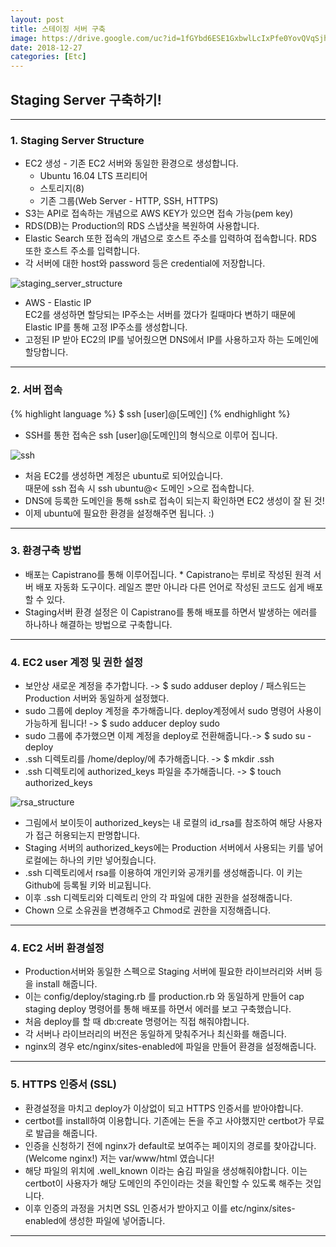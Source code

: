 ```yaml
---
layout: post
title: 스테이징 서버 구축
image: https://drive.google.com/uc?id=1fGYbd6ESE1GxbwlLcIxPfe0YovQVqSjh
date: 2018-12-27
categories: [Etc]
---
```

## Staging Server 구축하기!
* * *

### 1. Staging Server Structure
* EC2 생성 - 기존 EC2 서버와 동일한 환경으로 생성합니다.
    * Ubuntu 16.04 LTS 프리티어
    * 스토리지(8)
    * 기존 그룹(Web Server - HTTP, SSH, HTTPS)
* S3는 API로 접속하는 개념으로 AWS KEY가 있으면 접속 가능(pem key)
* RDS(DB)는 Production의 RDS 스냅샷을 복원하여 사용합니다.
* Elastic Search 또한 접속의 개념으로 호스트 주소를 입력하여 접속합니다. RDS 또한 호스트 주소를 입력합니다.
* 각 서버에 대한 host와 password 등은 credential에 저장합니다.

![staging_server_structure](https://drive.google.com/uc?id=1fGYbd6ESE1GxbwlLcIxPfe0YovQVqSjh)

* AWS - Elastic IP <br> EC2를 생성하면 할당되는 IP주소는 서버를 껐다가 킬때마다 변하기 때문에 <br>Elastic IP를 통해 고정 IP주소를 생성합니다.
* 고정된 IP 받아 EC2의 IP를 넣어줬으면 DNS에서 IP를 사용하고자 하는 도메인에 할당합니다.

* * *

### 2. 서버 접속

{% highlight language %}
$ ssh [user]@[도메인]
{% endhighlight %}

* SSH를 통한 접속은 ssh [user]@[도메인]의 형식으로 이루어 집니다.

![ssh](https://drive.google.com/uc?id=1fGYbd6ESE1GxbwlLcIxPfe0YovQVqSjh)

* 처음 EC2를 생성하면 계정은 ubuntu로 되어있습니다. <br>때문에 ssh 접속 시 ssh ubuntu@< 도메인 >으로 접속합니다.
* DNS에 등록한 도메인을 통해 ssh로 접속이 되는지 확인하면 EC2 생성이 잘 된 것!
* 이제 ubuntu에 필요한 환경을 설정해주면 됩니다. :)

* * *

### 3. 환경구축 방법
* 배포는 Capistrano를 통해 이루어집니다.
<span class="reference"> * Capistrano는 루비로 작성된 원격 서버 배포 자동화 도구이다. 레일즈 뿐만 아니라 다른 언어로 작성된 코드도 쉽게 배포할 수 있다. </span>
* Staging서버 환경 설정은 이 Capistrano를 통해 배포를 하면서 발생하는 에러를 하나하나 해결하는 방법으로 구축합니다.

* * *

### 4. EC2 user 계정 및 권한 설정
* 보안상 새로운 계정을 추가합니다. -> $ sudo adduser deploy / 패스워드는 Production 서버와 동일하게 설정했다.
* sudo 그룹에 deploy 계정을 추가해줍니다. deploy계정에서 sudo 명령어 사용이 가능하게 됩니다! -> $ sudo adducer deploy sudo
* sudo 그룹에 추가했으면 이제 계정을 deploy로 전환해줍니다.->  $ sudo su - deploy
* .ssh 디렉토리를 /home/deploy/에 추가해줍니다. -> $ mkdir .ssh
* .ssh 디렉토리에 authorized_keys 파일을 추가해줍니다. -> $ touch authorized_keys

![rsa_structure](https://drive.google.com/uc?id=1L5zzwbgAv8UqxIwVa0fnMn4zxR4jlAOh)


*  그림에서 보이듯이 authorized_keys는 내 로컬의 id_rsa를 참조하여 해당 사용자가 접근 허용되는지 판명합니다.
* Staging 서버의 authorized_keys에는 Production 서버에서 사용되는 키를 넣어 로컬에는 하나의 키만 넣어줬습니다.
* .ssh 디렉토리에서 rsa를 이용하여 개인키와 공개키를 생성해줍니다. 이 키는 Github에 등록될 키와 비교됩니다.
* 이후 .ssh 디렉토리와 디렉토리 안의 각 파일에 대한 권한을 설정해줍니다.
* Chown 으로 소유권을 변경해주고 Chmod로 권한을 지정해줍니다.

* * *

### 4. EC2 서버 환경설정

* Production서버와 동일한 스펙으로 Staging 서버에 필요한 라이브러리와 서버 등을 install 해줍니다.
* 이는 config/deploy/staging.rb 를 production.rb 와 동일하게 만들어 cap staging deploy 명령어를 통해 배포를 하면서 에러를 보고 구축했습니다.
* 처음 deploy를 할 때 db:create 명령어는 직접 해줘야합니다.
* 각 서버나 라이브러리의 버전은 동일하게 맞춰주거나 최신화를 해줍니다.
* nginx의 경우 etc/nginx/sites-enabled에 파일을 만들어 환경을 설정해줍니다.

* * *

### 5. HTTPS 인증서 (SSL)

* 환경설정을 마치고 deploy가 이상없이 되고 HTTPS 인증서를 받아야합니다.
* certbot를 install하여 이용합니다. 기존에는 돈을 주고 사야했지만 certbot가 무료로 발급을 해줍니다.
* 인증을 신청하기 전에 nginx가 default로 보여주는 페이지의 경로를 찾아갑니다.(Welcome nginx!) 저는 var/www/html 였습니다!
* 해당 파일의 위치에 .well_known 이라는 숨김 파일을 생성해줘야합니다. 이는 certbot이 사용자가 해당 도메인의 주인이라는 것을 확인할 수 있도록 해주는 것입니다.
* 이후 인증의 과정을 거치면 SSL 인증서가 받아지고 이를 etc/nginx/sites-enabled에 생성한 파일에 넣어줍니다.

* * *

